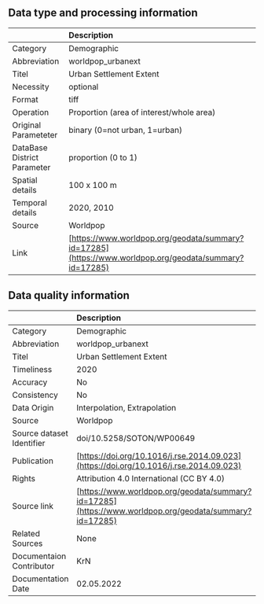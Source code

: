 ## Data type and processing information 

|                             | Description                                                                                            |
|:----------------------------|:-------------------------------------------------------------------------------------------------------|
| Category                    | Demographic                                                                                            |
| Abbreviation                | worldpop_urbanext                                                                                      |
| Titel                       | Urban Settlement Extent                                                                                |
| Necessity                   | optional                                                                                               |
| Format                      | tiff                                                                                                   |
| Operation                   | Proportion (area of interest/whole area)                                                               |
| Original Parameteter        | binary (0=not urban, 1=urban)                                                                          |
| DataBase District Parameter | proportion (0 to 1)                                                                                    |
| Spatial details             | 100 x 100 m                                                                                            |
| Temporal details            | 2020, 2010                                                                                             |
| Source                      | Worldpop                                                                                               |
| Link                        | [https://www.worldpop.org/geodata/summary?id=17285](https://www.worldpop.org/geodata/summary?id=17285) |

## Data quality information 

|                           | Description                                                                                            |
|:--------------------------|:-------------------------------------------------------------------------------------------------------|
| Category                  | Demographic                                                                                            |
| Abbreviation              | worldpop_urbanext                                                                                      |
| Titel                     | Urban Settlement Extent                                                                                |
| Timeliness                | 2020                                                                                                   |
| Accuracy                  | No                                                                                                     |
| Consistency               | No                                                                                                     |
| Data Origin               | Interpolation, Extrapolation                                                                           |
| Source                    | Worldpop                                                                                               |
| Source dataset Identifier | doi/10.5258/SOTON/WP00649                                                                              |
| Publication               | [https://doi.org/10.1016/j.rse.2014.09.023](https://doi.org/10.1016/j.rse.2014.09.023)                 |
| Rights                    | Attribution 4.0 International (CC BY 4.0)                                                              |
| Source link               | [https://www.worldpop.org/geodata/summary?id=17285](https://www.worldpop.org/geodata/summary?id=17285) |
| Related Sources           | None                                                                                                   |
| Documentaion Contributor  | KrN                                                                                                    |
| Documentation Date        | 02.05.2022                                                                                             |